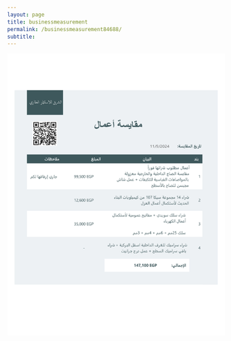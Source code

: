 ```yaml
---
layout: page
title: businessmeasurement
permalink: /businessmeasurement84688/
subtitle: ‎‎‎‎
---
```


<html>
<head>
  <title>
    
  </title>
</head>
<body>
  <img src="mkyas2.png" />
</body>


</html>
  

